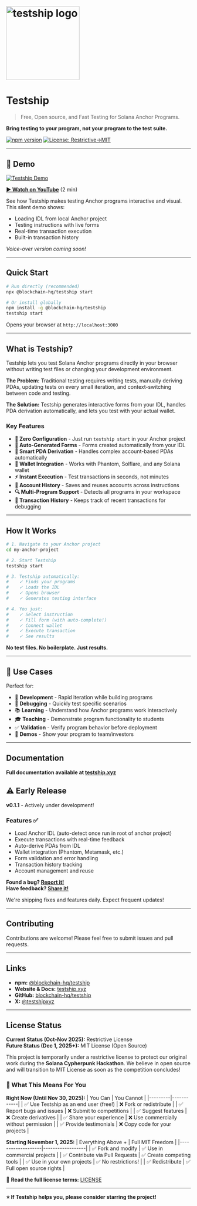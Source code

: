 # <img src="https://www.testship.xyz/_astro/ts.Hvygf-Mj.png" alt="testship logo" width="200"/>

# Testship

> Free, Open source, and Fast Testing for Solana Anchor Programs.

**Bring testing to your program, not your program to the test suite.**

[![npm version](https://img.shields.io/npm/v/@blockchain-hq/testship.svg)](https://www.npmjs.com/package/@blockchain-hq/testship)
[![License: Restrictive→MIT](https://img.shields.io/badge/License-Restrictive%20%E2%86%92%20MIT%20Dec%202025-orange)](LICENSE)

---

## 🎥 Demo

[![Testship Demo](https://img.youtube.com/vi/upQIqKl43ss/maxresdefault.jpg)](https://youtu.be/upQIqKl43ss)

**[► Watch on YouTube](https://youtu.be/upQIqKl43ss)** (2 min)

See how Testship makes testing Anchor programs interactive and visual. This silent demo shows:

- Loading IDL from local Anchor project
- Testing instructions with live forms
- Real-time transaction execution
- Built-in transaction history

_Voice-over version coming soon!_

---

## Quick Start

```bash
# Run directly (recommended)
npx @blockchain-hq/testship start

# Or install globally
npm install -g @blockchain-hq/testship
testship start
```

Opens your browser at `http://localhost:3000`

---

## What is Testship?

Testship lets you test Solana Anchor programs directly in your browser without
writing test files or changing your development environment.

**The Problem:** Traditional testing requires writing tests, manually deriving PDAs, updating tests on every small iteration, and context-switching between code and testing.

**The Solution:** Testship generates interactive forms from your IDL, handles
PDA derivation automatically, and lets you test with your actual wallet.

### Key Features

- **🎯 Zero Configuration** - Just run `testship start` in your Anchor project
- **📝 Auto-Generated Forms** - Forms created automatically from your IDL
- **🔗 Smart PDA Derivation** - Handles complex account-based PDAs automatically
- **💼 Wallet Integration** - Works with Phantom, Solflare, and any Solana wallet
- **⚡ Instant Execution** - Test transactions in seconds, not minutes
- **💾 Account History** - Saves and reuses accounts across instructions
- **🔍 Multi-Program Support** - Detects all programs in your workspace
- **📝 Transaction History** - Keeps track of recent transactions for debugging

---

## How It Works

```bash
# 1. Navigate to your Anchor project
cd my-anchor-project

# 2. Start Testship
testship start

# 3. Testship automatically:
#    ✓ Finds your programs
#    ✓ Loads the IDL
#    ✓ Opens browser
#    ✓ Generates testing interface

# 4. You just:
#    ✓ Select instruction
#    ✓ Fill form (with auto-complete!)
#    ✓ Connect wallet
#    ✓ Execute transaction
#    ✓ See results
```

**No test files. No boilerplate. Just results.**

---

## 🎯 Use Cases

Perfect for:

- 🔨 **Development** - Rapid iteration while building programs
- 🐛 **Debugging** - Quickly test specific scenarios
- 📚 **Learning** - Understand how Anchor programs work interactively
- 🎓 **Teaching** - Demonstrate program functionality to students
- ✅ **Validation** - Verify program behavior before deployment
- 🤝 **Demos** - Show your program to team/investors

---

## Documentation

**Full documentation available at [testship.xyz](https://testship.xyz)**

## ⚠️ Early Release

**v0.1.1** - Actively under development!

### Features ✅

- Load Anchor IDL (auto-detect once run in root of anchor project)
- Execute transactions with real-time feedback
- Auto-derive PDAs from IDL
- Wallet integration (Phantom, Metamask, etc.)
- Form validation and error handling
- Transaction history tracking
- Account management and reuse

**Found a bug? [Report it!](https://github.com/blockchain-hq/testship/issues)**  
**Have feedback? [Share it!](https://github.com/blockchain-hq/testship/discussions)**

We're shipping fixes and features daily. Expect frequent updates!

---

## Contributing

Contributions are welcome! Please feel free to submit issues and pull requests.

---

## Links

- **npm:** [@blockchain-hq/testship](https://www.npmjs.com/package/@blockchain-hq/testship)
- **Website & Docs:** [testship.xyz](https://testship.xyz)
- **GitHub:** [blockchain-hq/testship](https://github.com/blockchain-hq/testship)
- **X:** [@testshipxyz](https://x.com/testshipxyz)

---

## License Status

**Current Status (Oct-Nov 2025):** Restrictive License  
**Future Status (Dec 1, 2025+):** MIT License (Open Source)

This project is temporarily under a restrictive license to protect our original
work during the **Solana Cypherpunk Hackathon**. We believe in open source and
will transition to MIT License as soon as the competition concludes!

### 🎯 What This Means For You

**Right Now (Until Nov 30, 2025):**
| You Can | You Cannot |
|---------|------------|
| ✅ Use Testship as an end user (free!) | ❌ Fork or redistribute |
| ✅ Report bugs and issues | ❌ Submit to competitions |
| ✅ Suggest features | ❌ Create derivatives |
| ✅ Share your experience | ❌ Use commercially without permission |
| ✅ Provide testimonials | ❌ Copy code for your projects |

**Starting November 1, 2025:**
| Everything Above + | Full MIT Freedom |
|-------------------|------------------|
| ✅ Fork and modify | ✅ Use in commercial projects |
| ✅ Contribute via Pull Requests | ✅ Create competing tools |
| ✅ Use in your own projects | ✅ No restrictions! |
| ✅ Redistribute | ✅ Full open source rights |

📖 **Read the full license terms:** [LICENSE](LICENSE)

---

**⭐ If Testship helps you, please consider starring the project!**
